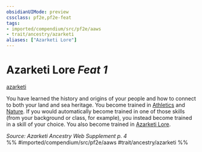 ```yaml
---
obsidianUIMode: preview
cssclass: pf2e,pf2e-feat
tags:
- imported/compendium/src/pf2e/aaws
- trait/ancestry/azarketi
aliases: ["Azarketi Lore"]
---
```

# Azarketi Lore  *Feat 1*  
[azarketi](azarketi-loag.md)  


You have learned the history and origins of your people and how to connect to both your land and sea heritage. You become trained in [Athletics](../skills.md#Athletics) and [Nature](../skills.md#Nature). If you would automatically become trained in one of those skills (from your background or class, for example), you instead become trained in a skill of your choice. You also become trained in [Azarketi Lore](../skills.md#Lore).

*Source: Azarketi Ancestry Web Supplement p. 4*  
%% #imported/compendium/src/pf2e/aaws #trait/ancestry/azarketi %%